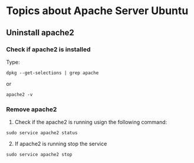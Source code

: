 # Topics about Apache Server Ubuntu

## Uninstall apache2

### Check if apache2 is installed

Type:
```
dpkg --get-selections | grep apache
```
or
```
apache2 -v
```
### Remove apache2
1. Check if the apache2 is running usign the following command:
```
sudo service apache2 status
```
2. If apache2 is running stop the service
```
sudo service apache2 stop
```

